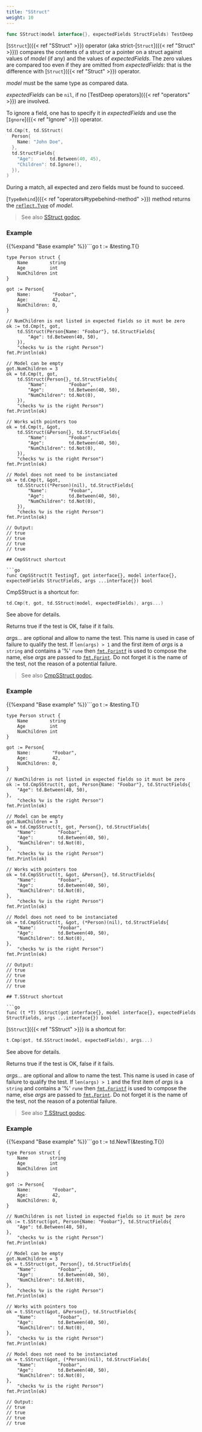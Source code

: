 ```yaml
---
title: "SStruct"
weight: 10
---
```


```go
func SStruct(model interface{}, expectedFields StructFields) TestDeep
```

[`SStruct`]({{< ref "SStruct" >}}) operator (aka strict-[`Struct`]({{< ref "Struct" >}})) compares the contents of a
struct or a pointer on a struct against values of *model* (if any)
and the values of *expectedFields*. The zero values are compared
too even if they are omitted from *expectedFields*: that is the
difference with [`Struct`]({{< ref "Struct" >}}) operator.

*model* must be the same type as compared data.

*expectedFields* can be `nil`, if no [TestDeep operators]({{< ref "operators" >}}) are involved.

To ignore a field, one has to specify it in *expectedFields* and
use the [`Ignore`]({{< ref "Ignore" >}}) operator.

```go
td.Cmp(t, td.SStruct(
  Person{
    Name: "John Doe",
  },
  td.StructFields{
    "Age":      td.Between(40, 45),
    "Children": td.Ignore(),
  }),
)
```

During a match, all expected and zero fields must be found to
succeed.

[`TypeBehind`]({{< ref "operators#typebehind-method" >}}) method returns the [`reflect.Type`](https://pkg.go.dev/reflect/#Type) of *model*.


> See also [<i class='fas fa-book'></i> SStruct godoc](https://pkg.go.dev/github.com/maxatome/go-testdeep/td#SStruct).

### Example

{{%expand "Base example" %}}```go
	t := &testing.T{}

	type Person struct {
		Name        string
		Age         int
		NumChildren int
	}

	got := Person{
		Name:        "Foobar",
		Age:         42,
		NumChildren: 0,
	}

	// NumChildren is not listed in expected fields so it must be zero
	ok := td.Cmp(t, got,
		td.SStruct(Person{Name: "Foobar"}, td.StructFields{
			"Age": td.Between(40, 50),
		}),
		"checks %v is the right Person")
	fmt.Println(ok)

	// Model can be empty
	got.NumChildren = 3
	ok = td.Cmp(t, got,
		td.SStruct(Person{}, td.StructFields{
			"Name":        "Foobar",
			"Age":         td.Between(40, 50),
			"NumChildren": td.Not(0),
		}),
		"checks %v is the right Person")
	fmt.Println(ok)

	// Works with pointers too
	ok = td.Cmp(t, &got,
		td.SStruct(&Person{}, td.StructFields{
			"Name":        "Foobar",
			"Age":         td.Between(40, 50),
			"NumChildren": td.Not(0),
		}),
		"checks %v is the right Person")
	fmt.Println(ok)

	// Model does not need to be instanciated
	ok = td.Cmp(t, &got,
		td.SStruct((*Person)(nil), td.StructFields{
			"Name":        "Foobar",
			"Age":         td.Between(40, 50),
			"NumChildren": td.Not(0),
		}),
		"checks %v is the right Person")
	fmt.Println(ok)

	// Output:
	// true
	// true
	// true
	// true

```{{% /expand%}}
## CmpSStruct shortcut

```go
func CmpSStruct(t TestingT, got interface{}, model interface{}, expectedFields StructFields, args ...interface{}) bool
```

CmpSStruct is a shortcut for:

```go
td.Cmp(t, got, td.SStruct(model, expectedFields), args...)
```

See above for details.

Returns true if the test is OK, false if it fails.

*args...* are optional and allow to name the test. This name is
used in case of failure to qualify the test. If `len(args) > 1` and
the first item of *args* is a `string` and contains a '%' `rune` then
[`fmt.Fprintf`](https://pkg.go.dev/fmt/#Fprintf) is used to compose the name, else *args* are passed to
[`fmt.Fprint`](https://pkg.go.dev/fmt/#Fprint). Do not forget it is the name of the test, not the
reason of a potential failure.


> See also [<i class='fas fa-book'></i> CmpSStruct godoc](https://pkg.go.dev/github.com/maxatome/go-testdeep/td#CmpSStruct).

### Example

{{%expand "Base example" %}}```go
	t := &testing.T{}

	type Person struct {
		Name        string
		Age         int
		NumChildren int
	}

	got := Person{
		Name:        "Foobar",
		Age:         42,
		NumChildren: 0,
	}

	// NumChildren is not listed in expected fields so it must be zero
	ok := td.CmpSStruct(t, got, Person{Name: "Foobar"}, td.StructFields{
		"Age": td.Between(40, 50),
	},
		"checks %v is the right Person")
	fmt.Println(ok)

	// Model can be empty
	got.NumChildren = 3
	ok = td.CmpSStruct(t, got, Person{}, td.StructFields{
		"Name":        "Foobar",
		"Age":         td.Between(40, 50),
		"NumChildren": td.Not(0),
	},
		"checks %v is the right Person")
	fmt.Println(ok)

	// Works with pointers too
	ok = td.CmpSStruct(t, &got, &Person{}, td.StructFields{
		"Name":        "Foobar",
		"Age":         td.Between(40, 50),
		"NumChildren": td.Not(0),
	},
		"checks %v is the right Person")
	fmt.Println(ok)

	// Model does not need to be instanciated
	ok = td.CmpSStruct(t, &got, (*Person)(nil), td.StructFields{
		"Name":        "Foobar",
		"Age":         td.Between(40, 50),
		"NumChildren": td.Not(0),
	},
		"checks %v is the right Person")
	fmt.Println(ok)

	// Output:
	// true
	// true
	// true
	// true

```{{% /expand%}}
## T.SStruct shortcut

```go
func (t *T) SStruct(got interface{}, model interface{}, expectedFields StructFields, args ...interface{}) bool
```

[`SStruct`]({{< ref "SStruct" >}}) is a shortcut for:

```go
t.Cmp(got, td.SStruct(model, expectedFields), args...)
```

See above for details.

Returns true if the test is OK, false if it fails.

*args...* are optional and allow to name the test. This name is
used in case of failure to qualify the test. If `len(args) > 1` and
the first item of *args* is a `string` and contains a '%' `rune` then
[`fmt.Fprintf`](https://pkg.go.dev/fmt/#Fprintf) is used to compose the name, else *args* are passed to
[`fmt.Fprint`](https://pkg.go.dev/fmt/#Fprint). Do not forget it is the name of the test, not the
reason of a potential failure.


> See also [<i class='fas fa-book'></i> T.SStruct godoc](https://pkg.go.dev/github.com/maxatome/go-testdeep/td#T.SStruct).

### Example

{{%expand "Base example" %}}```go
	t := td.NewT(&testing.T{})

	type Person struct {
		Name        string
		Age         int
		NumChildren int
	}

	got := Person{
		Name:        "Foobar",
		Age:         42,
		NumChildren: 0,
	}

	// NumChildren is not listed in expected fields so it must be zero
	ok := t.SStruct(got, Person{Name: "Foobar"}, td.StructFields{
		"Age": td.Between(40, 50),
	},
		"checks %v is the right Person")
	fmt.Println(ok)

	// Model can be empty
	got.NumChildren = 3
	ok = t.SStruct(got, Person{}, td.StructFields{
		"Name":        "Foobar",
		"Age":         td.Between(40, 50),
		"NumChildren": td.Not(0),
	},
		"checks %v is the right Person")
	fmt.Println(ok)

	// Works with pointers too
	ok = t.SStruct(&got, &Person{}, td.StructFields{
		"Name":        "Foobar",
		"Age":         td.Between(40, 50),
		"NumChildren": td.Not(0),
	},
		"checks %v is the right Person")
	fmt.Println(ok)

	// Model does not need to be instanciated
	ok = t.SStruct(&got, (*Person)(nil), td.StructFields{
		"Name":        "Foobar",
		"Age":         td.Between(40, 50),
		"NumChildren": td.Not(0),
	},
		"checks %v is the right Person")
	fmt.Println(ok)

	// Output:
	// true
	// true
	// true
	// true

```{{% /expand%}}
